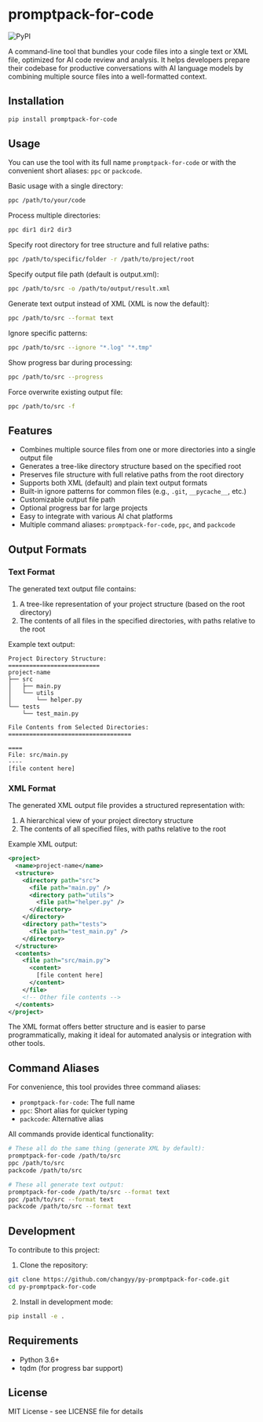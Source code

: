# promptpack-for-code

![PyPI](https://img.shields.io/pypi/v/promptpack-for-code.svg)

A command-line tool that bundles your code files into a single text or XML file, optimized for AI code review and analysis. It helps developers prepare their codebase for productive conversations with AI language models by combining multiple source files into a well-formatted context.

## Installation

```bash
pip install promptpack-for-code
```

## Usage

You can use the tool with its full name `promptpack-for-code` or with the convenient short aliases: `ppc` or `packcode`.

Basic usage with a single directory:
```bash
ppc /path/to/your/code
```

Process multiple directories:
```bash
ppc dir1 dir2 dir3
```

Specify root directory for tree structure and full relative paths:
```bash
ppc /path/to/specific/folder -r /path/to/project/root
```

Specify output file path (default is output.xml):
```bash
ppc /path/to/src -o /path/to/output/result.xml
```

Generate text output instead of XML (XML is now the default):
```bash
ppc /path/to/src --format text
```

Ignore specific patterns:
```bash
ppc /path/to/src --ignore "*.log" "*.tmp"
```

Show progress bar during processing:
```bash
ppc /path/to/src --progress
```

Force overwrite existing output file:
```bash
ppc /path/to/src -f
```

## Features

- Combines multiple source files from one or more directories into a single output file
- Generates a tree-like directory structure based on the specified root
- Preserves file structure with full relative paths from the root directory
- Supports both XML (default) and plain text output formats
- Built-in ignore patterns for common files (e.g., `.git`, `__pycache__`, etc.)
- Customizable output file path
- Optional progress bar for large projects
- Easy to integrate with various AI chat platforms
- Multiple command aliases: `promptpack-for-code`, `ppc`, and `packcode`

## Output Formats

### Text Format

The generated text output file contains:
1. A tree-like representation of your project structure (based on the root directory)
2. The contents of all files in the specified directories, with paths relative to the root

Example text output:
```
Project Directory Structure:
==========================
project-name
├── src
│   ├── main.py
│   └── utils
│       └── helper.py
└── tests
    └── test_main.py

File Contents from Selected Directories:
===================================

====
File: src/main.py
----
[file content here]
```

### XML Format

The generated XML output file provides a structured representation with:
1. A hierarchical view of your project directory structure
2. The contents of all specified files, with paths relative to the root

Example XML output:
```xml
<project>
  <name>project-name</name>
  <structure>
    <directory path="src">
      <file path="main.py" />
      <directory path="utils">
        <file path="helper.py" />
      </directory>
    </directory>
    <directory path="tests">
      <file path="test_main.py" />
    </directory>
  </structure>
  <contents>
    <file path="src/main.py">
      <content>
        [file content here]
      </content>
    </file>
    <!-- Other file contents -->
  </contents>
</project>
```

The XML format offers better structure and is easier to parse programmatically, making it ideal for automated analysis or integration with other tools.

## Command Aliases

For convenience, this tool provides three command aliases:

- `promptpack-for-code`: The full name
- `ppc`: Short alias for quicker typing
- `packcode`: Alternative alias

All commands provide identical functionality:

```bash
# These all do the same thing (generate XML by default):
promptpack-for-code /path/to/src
ppc /path/to/src
packcode /path/to/src

# These all generate text output:
promptpack-for-code /path/to/src --format text
ppc /path/to/src --format text
packcode /path/to/src --format text
```

## Development

To contribute to this project:

1. Clone the repository:
```bash
git clone https://github.com/changyy/py-promptpack-for-code.git
cd py-promptpack-for-code
```

2. Install in development mode:
```bash
pip install -e .
```

## Requirements

- Python 3.6+
- tqdm (for progress bar support)

## License

MIT License - see LICENSE file for details
